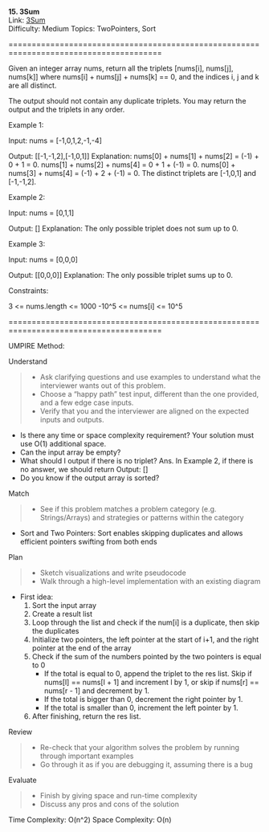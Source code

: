 **15. 3Sum**  
Link: [3Sum](https://neetcode.io/problems/three-integer-sum?list=neetcode150)  
Difficulty: Medium
Topics: TwoPointers, Sort

=======================================================================================

Given an integer array nums, return all the triplets [nums[i], nums[j], nums[k]] where nums[i] + nums[j] + nums[k] == 0, and the indices i, j and k are all distinct.

The output should not contain any duplicate triplets. You may return the output and the triplets in any order.

Example 1:

Input: nums = [-1,0,1,2,-1,-4]

Output: [[-1,-1,2],[-1,0,1]]
Explanation:
nums[0] + nums[1] + nums[2] = (-1) + 0 + 1 = 0.
nums[1] + nums[2] + nums[4] = 0 + 1 + (-1) = 0.
nums[0] + nums[3] + nums[4] = (-1) + 2 + (-1) = 0.
The distinct triplets are [-1,0,1] and [-1,-1,2].

Example 2:

Input: nums = [0,1,1]

Output: []
Explanation: The only possible triplet does not sum up to 0.

Example 3:

Input: nums = [0,0,0]

Output: [[0,0,0]]
Explanation: The only possible triplet sums up to 0.

Constraints:

3 <= nums.length <= 1000
-10^5 <= nums[i] <= 10^5

=======================================================================================

UMPIRE Method:

Understand
> - Ask clarifying questions and use examples to understand what the interviewer wants out of this problem.
> - Choose a “happy path” test input, different than the one provided, and a few edge case inputs.
> - Verify that you and the interviewer are aligned on the expected inputs and outputs.
- Is there any time or space complexity requirement? Your solution must use O(1) additional space.
- Can the input array be empty?
- What should I output if there is no triplet? Ans. In Example 2, if there is no answer, we should return Output: []
- Do you know if the output array is sorted?
  
Match
> - See if this problem matches a problem category (e.g. Strings/Arrays) and strategies or patterns within the category
- Sort and Two Pointers: Sort enables skipping duplicates and allows efficient pointers swifting from both ends
  
Plan
> - Sketch visualizations and write pseudocode
> - Walk through a high-level implementation with an existing diagram
- First idea:
  1. Sort the input array
  2. Create a result list
  3. Loop through the list and check if the num[i] is a duplicate, then skip the duplicates
  4. Initialize two pointers, the left pointer at the start of i+1, and the right pointer at the end of the array
  5. Check if the sum of the numbers pointed by the two pointers is equal to 0
     - If the total is equal to 0, append the triplet to the res list. Skip if nums[l] == nums[l + 1] and increment l by 1, or skip if nums[r] == nums[r - 1] and decrement by 1.
     - If the total is bigger than 0, decrement the right pointer by 1.
     - If the total is smaller than 0, increment the left pointer by 1. 
  6. After finishing, return the res list.

Review
> - Re-check that your algorithm solves the problem by running through important examples
> - Go through it as if you are debugging it, assuming there is a bug

Evaluate
> - Finish by giving space and run-time complexity
> - Discuss any pros and cons of the solution


Time Complexity: O(n^2)
Space Complexity: O(n)

